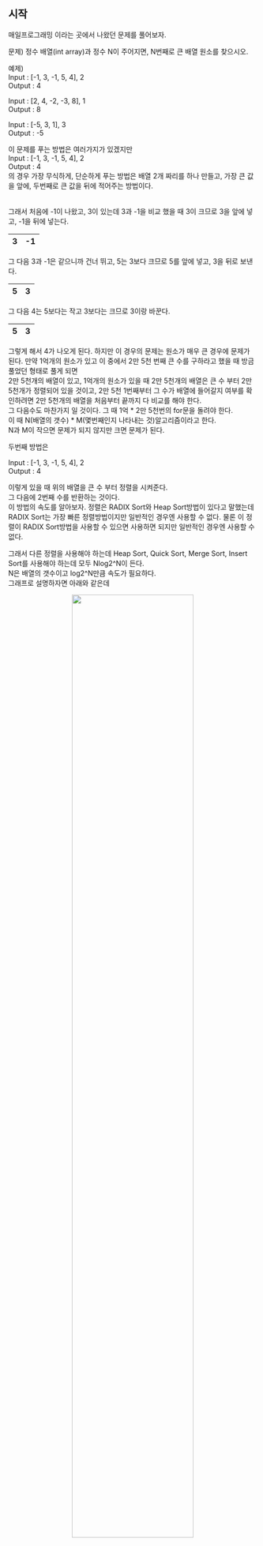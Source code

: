 ## 시작
매일프로그래밍 이라는 곳에서 나왔던 문제를 풀어보자. <br />

문제) 정수 배열(int array)과 정수 N이 주어지면, N번째로 큰 배열 원소를 찾으시오.

예제) <br />
Input : [-1, 3, -1, 5, 4], 2 <br />
Output : 4 <br />


Input : [2, 4, -2, -3, 8], 1 <br />
Output : 8 <br />


Input : [-5, 3, 1], 3 <br />
Output : -5 <br />

이 문제를 푸는 방법은 여러가지가 있겠지만 <br />
Input : [-1, 3, -1, 5, 4], 2 <br />
Output : 4 <br />
의 경우 가장 무식하게, 단순하게 푸는 방법은 배열 2개 짜리를 하나 만들고, 가장 큰 값을 앞에, 두번째로 큰 값을 뒤에 적어주는 방법이다. <br />

|||
|------|---|

그래서 처음에 -1이 나왔고, 3이 있는데 3과 -1을 비교 했을 때 3이 크므로 3을 앞에 넣고, -1을 뒤에 넣는다. <br />

|3|-1|
|------|---|

그 다음 3과 -1은 같으니까 건너 뛰고, 5는 3보다 크므로 5를 앞에 넣고, 3을 뒤로 보낸다. <br />

|5|3|
|------|---|

그 다음 4는 5보다는 작고 3보다는 크므로 3이랑 바꾼다. <br />

|5|3|
|------|---|

그렇게 해서 4가 나오게 된다. 하지만 이 경우의 문제는 원소가 매우 큰 경우에 문제가 된다. 만약 1억개의 원소가 있고 이 중에서 2만 5천 번째 큰 수를 구하라고 했을 때 방금 풀었던 형태로 풀게 되면 <br />
2만 5천개의 배열이 있고, 1억개의 원소가 있을 때 2만 5천개의 배열은 큰 수 부터 2만 5천개가 정렬되어 있을 것이고, 2만 5천 1번째부터 그 수가 배열에 들어갈지 여부를 확인하려면 2만 5천개의 배열을 처음부터 끝까지 다 비교를 해야 한다. <br />
그 다음수도 마찬가지 일 것이다. 그 때 1억 * 2만 5천번의 for문을 돌려야 한다. <br />
이 때 N(배열의 갯수) * M(몇번째인지 나타내는 것)알고리즘이라고 한다. <br />
N과 M이 작으면 문제가 되지 않지만 크면 문제가 된다. <br />

두번째 방법은  <br />

Input : [-1, 3, -1, 5, 4], 2 <br />
Output : 4 <br />

이렇게 있을 때 위의 배열을 큰 수 부터 정렬을 시켜준다. <br />
그 다음에 2번째 수를 반환하는 것이다. <br />
이 방법의 속도를 알아보자. 정렬은 RADIX Sort와 Heap Sort방법이 있다고 말했는데 RADIX Sort는 가장 빠른 정렬방법이지만 일반적인 경우엔 사용할 수 없다. 물론 이 정렬이 RADIX Sort방법을 사용할 수 있으면 사용하면 되지만 일반적인 경우엔 사용할 수 없다. <br />

그래서 다른 정렬을 사용해야 하는데 Heap Sort, Quick Sort, Merge Sort, Insert Sort를 사용해야 하는데 모두 Nlog2^N이 든다. <br />
N은 배열의 갯수이고 log2^N만큼 속도가 필요하다. <br />
그래프로 설명하자면 아래와 같은데 <br />

<p align = "center"> <img src = "https://user-images.githubusercontent.com/33046341/102330703-3bdb3780-3fcd-11eb-919b-3ff5bea3ab88.png" width = 70%> </img></p>

첫번째 파란색 그래프 mx라는 것은 첫번째 방법을 의미한다. 여기선 n대신 x를 넣었다. x가 늘어날 때 마다 속도가 비례해서 늘어난다.<br />
두번째 주황색 그래프는 정렬시킨 다음에 정렬된 배열에서 원하는 번째 수를 가져오는 방법이다. <br />
y축이 속도, x축이 항목 갯수인데 보게 되면 항목갯수가 늘어날 때 파란색 선이 더 빨리 끝나는 것을 알 수 있다. <br />

그런데 여기서 m의 값을 0.7이라고 가정한것인데 m을 1로 줘서 살펴보자. <br />
<p align = "center"> <img src = "https://user-images.githubusercontent.com/33046341/102331110-bc019d00-3fcd-11eb-8252-eaa9a58e6868.png" width = 70%> </img></p>

항목이 2일 때는 서로 같지만 x가 늘어날 경우에 2번째 방법이 더 오래 걸리는 것을 알 수 있다. <br />
<p align = "center"> <img src = "https://user-images.githubusercontent.com/33046341/102331212-e0f61000-3fcd-11eb-9026-2859026fea95.png" width = 70%> </img></p>

하지만 m이 늘어날 경우 m이 4라고 가정해보면 <br />
<p align = "center"> <img src = "https://user-images.githubusercontent.com/33046341/102331307-0aaf3700-3fce-11eb-9cba-1dab30337c1b.png" width = 70%> </img></p> 
격차가 점점 줄어들다가 항목갯수가 16개 일 때 역전이 되는 것을 알 수 있다. <br />
<p align = "center"> <img src = "https://user-images.githubusercontent.com/33046341/102331412-2c102300-3fce-11eb-9adc-1fd19bfe6825.png" width = 70%> </img></p> 

그러므로 일반적인 경우에 x\cdot\log_{2}\left(x\right)
